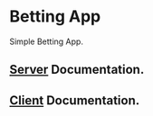 # Betting App

Simple Betting App.

## [Server](https://github.com/YovoMitev/betting-app/blob/main/server/README.md) Documentation.

## [Client](https://github.com/YovoMitev/betting-app/blob/main/client/README.md) Documentation.
